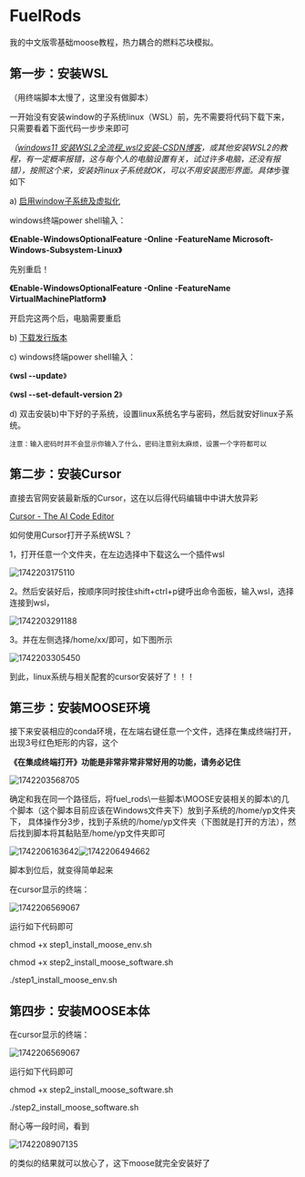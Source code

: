 # FuelRods

我的中文版零基础moose教程，热力耦合的燃料芯块模拟。

## 第一步：安装WSL

（用终端脚本太慢了，这里没有做脚本）

一开始没有安装window的子系统linux（WSL）前，先不需要将代码下载下来，只需要看着下面代码一步步来即可

*（[windows11 安装WSL2全流程_wsl2安装-CSDN博客](https://blog.csdn.net/u011119817/article/details/130745551)，或其他安装WSL2的教程，有一定概率报错，这与每个人的电脑设置有关，试过许多电脑，还没有报错），按照这个来，安装好linux子系统就OK，可以不用安装图形界面。具体*步骤如下

a)       [启用window子系统及虚拟化](https://blog.csdn.net/u011119817/article/details/130745551#1window_14)

windows终端power shell输入：

**《Enable-WindowsOptionalFeature -Online -FeatureName Microsoft-Windows-Subsystem-Linux》**

先别重启！

**《Enable-WindowsOptionalFeature -Online -FeatureName VirtualMachinePlatform》**

开启完这两个后，电脑需要重启

b)      [下载发行版本](https://aka.ms/wslubuntu2004)

c)
windows终端power shell输入：

《**wsl --update**》

《**wsl --set-default-version 2**》

d)
双击安装b)中下好的子系统，设置linux系统名字与密码，然后就安好linux子系统。

    注意：输入密码时并不会显示你输入了什么，密码注意别太麻烦，设置一个字符都可以

## 第二步：安装Cursor

直接去官网安装最新版的Cursor，这在以后得代码编辑中中讲大放异彩

[Cursor - The AI Code Editor](https://www.cursor.com/cn)

如何使用Cursor打开子系统WSL？

1，打开任意一个文件夹，在左边选择中下载这么一个插件wsl

![1742203175110](image/README/1742203175110.png)

2。然后安装好后，按顺序同时按住shift+ctrl+p键呼出命令面板，输入wsl，选择连接到wsl，

![1742203291188](image/README/1742203291188.png)

3。并在左侧选择/home/xx/即可，如下图所示

![1742203305450](image/README/1742203305450.png)

到此，linux系统与相关配套的cursor安装好了！！！

## 第三步：安装MOOSE环境

接下来安装相应的conda环境，在左端右键任意一个文件，选择在集成终端打开，出现3号红色矩形的内容，这个

**《在集成终端打开》功能是非常非常非常好用的功能，请务必记住**

![1742203568705](image/README/1742203568705.png)

确定和我在同一个路径后，将fuel_rods\一些脚本\MOOSE安装相关的脚本\的几个脚本（这个脚本目前应该在Windows文件夹下）放到子系统的/home/yp文件夹下，
具体操作分3步，找到子系统的/home/yp文件夹（下图就是打开的方法），然后找到脚本将其黏贴至/home/yp文件夹即可

![1742206163642](image/README/1742206163642.png)![1742206494662](image/README/1742206494662.png)

脚本到位后，就变得简单起来

在cursor显示的终端：

![1742206569067](image/README/1742206569067.png)

运行如下代码即可

chmod +x step1_install_moose_env.sh

chmod +x step2_install_moose_software.sh

./step1_install_moose_env.sh

## 第四步：安装MOOSE本体


在cursor显示的终端：

![1742206569067](image/README/1742206569067.png)

运行如下代码即可

chmod +x step2_install_moose_software.sh

./step2_install_moose_software.sh

耐心等一段时间，看到

![1742208907135](image/README/1742208907135.png)

的类似的结果就可以放心了，这下moose就完全安装好了
